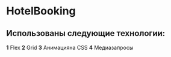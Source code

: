 # HotelBooking

## Использованы следующие технологии:
__1__ Flex
__2__ Grid
__3__ Анимацияна CSS
__4__ Медиазапросы


